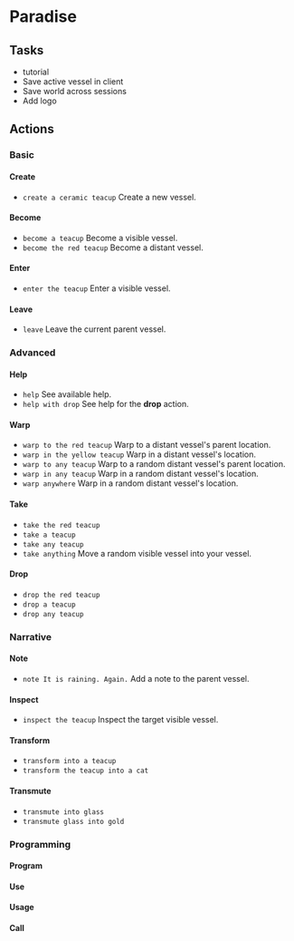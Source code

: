 # Paradise

## Tasks

- tutorial
- Save active vessel in client
- Save world across sessions
- Add logo

## Actions

### Basic
#### Create
- `create a ceramic teacup` Create a new vessel.
#### Become
- `become a teacup` Become a visible vessel.
- `become the red teacup` Become a distant vessel.
#### Enter
- `enter the teacup` Enter a visible vessel.
#### Leave
- `leave` Leave the current parent vessel.

### Advanced
#### Help
- `help` See available help.
- `help with drop` See help for the **drop** action.
#### Warp
- `warp to the red teacup` Warp to a distant vessel's parent location.
- `warp in the yellow teacup` Warp in a distant vessel's location.
- `warp to any teacup` Warp to a random distant vessel's parent location.
- `warp in any teacup` Warp in a random distant vessel's location.
- `warp anywhere` Warp in a random distant vessel's location.
#### Take
- `take the red teacup`
- `take a teacup`
- `take any teacup`
- `take anything` Move a random visible vessel into your vessel.
#### Drop
- `drop the red teacup`
- `drop a teacup`
- `drop any teacup`

### Narrative
#### Note
- `note It is raining. Again.` Add a note to the parent vessel.

#### Inspect
- `inspect the teacup` Inspect the target visible vessel.

#### Transform
- `transform into a teacup`
- `transform the teacup into a cat`

#### Transmute
- `transmute into glass`
- `transmute glass into gold`

### Programming
#### Program
#### Use
#### Usage
#### Call